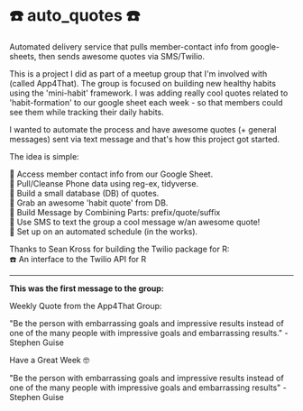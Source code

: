 # ☎️ auto_quotes ☎️

Automated delivery service that pulls member-contact info from google-sheets, then sends awesome quotes via SMS/Twilio.

This is a project I did as part of a meetup group that I'm involved with (called App4That). The group is focused on building new healthy habits using the 'mini-habit' framework. I was adding really cool quotes related to 'habit-formation' to our google sheet each week - so that members could see them while tracking their daily habits.

I wanted to automate the process and have awesome quotes (+ general messages) sent via text message and that's how this project got started.

The idea is simple: 

📌 Access member contact info from our Google Sheet.  
📌 Pull/Cleanse Phone data using reg-ex, tidyverse.  
📌 Build a small database (DB) of quotes.  
📌 Grab an awesome 'habit quote' from DB.  
📌 Build Message by Combining Parts: prefix/quote/suffix  
📌 Use SMS to text the group a cool message w/an awesome quote!  
📌 Set up on an automated schedule (in the works).  

Thanks to Sean Kross for building the Twilio package for R:  
☎️ An interface to the Twilio API for R

---
**This was the first message to the group:**

Weekly Quote from the App4That Group: 

"Be the person with embarrassing goals and impressive results instead of one of the many people with impressive goals and embarrassing results." - Stephen Guise

Have a Great Week 🤓

"Be the person with embarrassing goals and impressive results instead of one of the many people with impressive goals and embarrassing results" - Stephen Guise